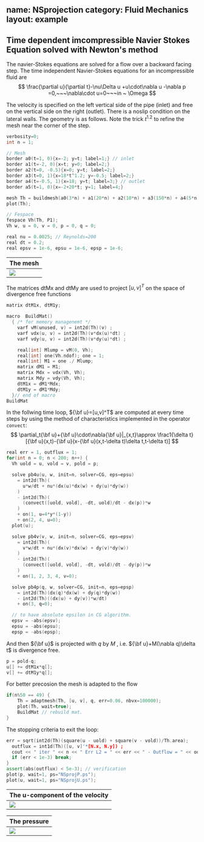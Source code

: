 name: NSprojection
category: Fluid Mechanics
layout: example
---

## Time dependent imcompressible Navier Stokes Equation solved with Newton's method 

The navier-Stokes equations are solved for a flow over a backward facing step.
The time independent Navier-Stokes equations for an incompressible fluid are
$$
\frac{\partial u}{\partial t}-\nu\Delta u +u\cdot\nabla u -\nabla p =0,~~~\nabla\cdot u=0~~~in ~ \Omega
$$

The velocity is specified on the left vertical side of the pipe (inlet) and free on the vertical side on the right (outlet). There is a noslip condition on the lateral walls.
The geometry is as follows. Note the trick $t^{1.2}$ to refine the mesh near the corner of the step.
~~~c++
verbosity=0;
int n = 1;

// Mesh
border a0(t=1, 0){x=-2; y=t; label=1;} // inlet
border a1(t=-2, 0){x=t; y=0; label=2;}
border a2(t=0, -0.5){x=0; y=t; label=2;}
border a3(t=0, 1){x=18*t^1.2; y=-0.5; label=2;}
border a4(t=-0.5, 1){x=18; y=t; label=3;} // outlet
border a5(t=1, 0){x=-2+20*t; y=1; label=4;}

mesh Th = buildmesh(a0(3*n) + a1(20*n) + a2(10*n) + a3(150*n) + a4(5*n) + a5(100*n));
plot(Th);

// Fespace
fespace Vh(Th, P1);
Vh w, u = 0, v = 0, p = 0, q = 0;

real nu = 0.0025; // Reynolds=200
real dt = 0.2;
real epsv = 1e-6, epsu = 1e-6, epsp = 1e-6;
~~~

| The mesh   |
| ---------- |
| ![][_mesh] |

The matrices dtMx and dtMy are used to project $[u,v]^T$ on the space of divergence free functions
~~~c++
matrix dtM1x, dtM1y;

macro  BuildMat()
  { /* for memory managenemt */
    varf vM(unused, v) = int2d(Th)(v) ;
    varf vdx(u, v) = int2d(Th)(v*dx(u)*dt) ;
    varf vdy(u, v) = int2d(Th)(v*dy(u)*dt) ;

    real[int] Mlump = vM(0, Vh);
    real[int] one(Vh.ndof); one = 1;
    real[int] M1 = one ./ Mlump;
    matrix dM1 = M1;
    matrix Mdx = vdx(Vh, Vh);
    matrix Mdy = vdy(Vh, Vh);
    dtM1x = dM1*Mdx;
    dtM1y = dM1*Mdy;
  }// end of macro
BuildMat
~~~
In the follwing time loop, ${\bf u}=[u,v]^T$ are computed at every time steps by using the method of characteristics implemented in the operator $\texttt{convect}$:
$$
\partial_t{\bf u}+{\bf u}\cdot\nabla{\bf u}|_{x,t}\approx \frac1{\delta t}[{\bf u}(x,t)-{\bf u}(x-{\bf u}(x,t-\delta t)\delta t,t-\delta t)]
$$
~~~c++
real err = 1, outflux = 1;
for(int n = 0; n < 200; n++) {
  Vh uold = u, vold = v, pold = p;

  solve pb4u(u, w, init=n, solver=CG, eps=epsu)
    = int2d(Th)(
      u*w/dt + nu*(dx(u)*dx(w) + dy(u)*dy(w))
    )
    - int2d(Th)(
      (convect([uold, vold], -dt, uold)/dt - dx(p))*w
    )
    + on(1, u=4*y*(1-y))
    + on(2, 4, u=0);
  plot(u);

  solve pb4v(v, w, init=n, solver=CG, eps=epsv)
    = int2d(Th)(
      v*w/dt + nu*(dx(v)*dx(w) + dy(v)*dy(w))
    )
    - int2d(Th)(
      (convect([uold, vold], -dt, vold)/dt - dy(p))*w
    )
    + on(1, 2, 3, 4, v=0);

  solve pb4p(q, w, solver=CG, init=n, eps=epsp)
    = int2d(Th)(dx(q)*dx(w) + dy(q)*dy(w))
    - int2d(Th)((dx(u) + dy(v))*w/dt)
    + on(3, q=0);

  // to have absolute epsilon in CG algorithm.
  epsv = -abs(epsv);
  epsu = -abs(epsu);
  epsp = -abs(epsp);
~~~
And then ${\bf u}$ is projected with $q$ by $M$ , i.e. ${\bf u}+M(\nabla q)\delta t$ is divergence free.
~~~c++
p = pold-q;
u[] += dtM1x*q[];
v[] += dtM1y*q[];
~~~
For better precosion the mesh is adapted to the flow
~~~c++
if(n%50 == 49) {
    Th = adaptmesh(Th, [u, v], q, err=0.06, nbvx=100000);
    plot(Th, wait=true);
    BuildMat // rebuild mat.
}
~~~~
The stopping criteria to exit the loop:
~~~c++
err = sqrt(int2d(Th)(square(u - uold) + square(v - vold))/Th.area);
  outflux = int1d(Th)([u, v]'*[N.x, N.y]) ;
  cout << " iter " << n << " Err L2 = " << err << " - Outflow = " << outflux << endl;
  if (err < 1e-3) break;
}
assert(abs(outflux) < 5e-3); // verification
plot(p, wait=1, ps="NSprojP.ps");
plot(u, wait=1, ps="NSprojU.ps");
~~~

| The u-component of the velocity |
| ------------------------------- |
| ![][_u]                         |

| The pressure |
| ------------ |
| ![][_p]      |

[_mesh]: https://raw.githubusercontent.com/phtournier/ffmdtest/refs/heads/main/md/figures/NSprojection/mesh.png

[_u]: https://raw.githubusercontent.com/phtournier/ffmdtest/refs/heads/main/md/figures/NSprojection/u.png

[_p]: https://raw.githubusercontent.com/phtournier/ffmdtest/refs/heads/main/md/figures/NSprojection/p.png